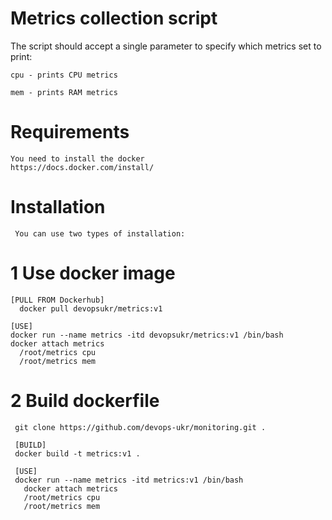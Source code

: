 # Metrics collection script

The script should accept a single parameter to specify which metrics set to print:

    cpu - prints CPU metrics

    mem - prints RAM metrics
    
 # Requirements
 
    You need to install the docker
    https://docs.docker.com/install/
    
    
 # Installation 
 
     You can use two types of installation:
 
 # 1 Use docker image
 
    [PULL FROM Dockerhub]
      docker pull devopsukr/metrics:v1
           
    [USE]
    docker run --name metrics -itd devopsukr/metrics:v1 /bin/bash
    docker attach metrics
      /root/metrics cpu
      /root/metrics mem
      
 # 2 Build dockerfile
     
     git clone https://github.com/devops-ukr/monitoring.git .
     
     [BUILD]
     docker build -t metrics:v1 .
      
     [USE]
     docker run --name metrics -itd metrics:v1 /bin/bash
       docker attach metrics
       /root/metrics cpu
       /root/metrics mem
       

